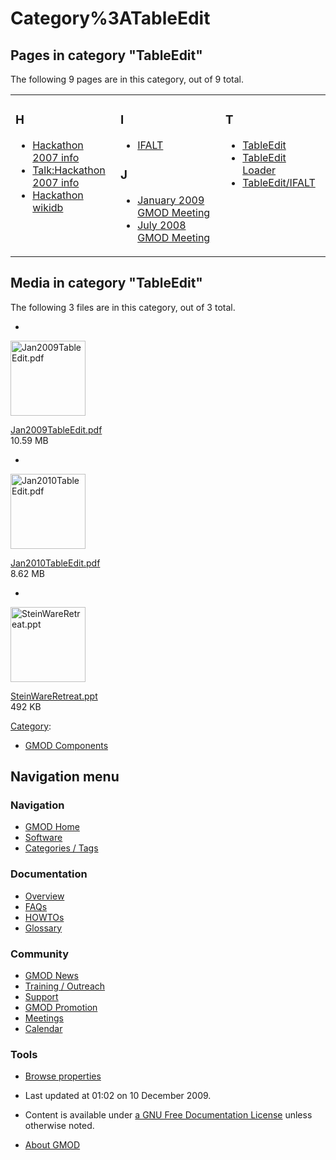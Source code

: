 



<span id="top"></span>




# <span dir="auto">Category%3ATableEdit</span>










## Pages in category "TableEdit"

The following 9 pages are in this category, out of 9 total.



<table style="width: 100%;">
<colgroup>
<col style="width: 33%" />
<col style="width: 33%" />
<col style="width: 33%" />
</colgroup>
<tbody>
<tr class="odd" style="vertical-align: top;">
<td style="width: 33.3%"><h3 id="h">H</h3>
<ul>
<li><a href="Hackathon_2007_info" title="Hackathon 2007 info">Hackathon
2007 info</a></li>
<li><a href="Talk%3AHackathon_2007_info"
title="Talk:Hackathon 2007 info">Talk:Hackathon 2007 info</a></li>
<li><a href="Hackathon_wikidb" title="Hackathon wikidb">Hackathon
wikidb</a></li>
</ul></td>
<td style="width: 33.3%"><h3 id="i">I</h3>
<ul>
<li><a href="IFALT" title="IFALT">IFALT</a></li>
</ul>
<h3 id="j">J</h3>
<ul>
<li><a href="January_2009_GMOD_Meeting"
title="January 2009 GMOD Meeting">January 2009 GMOD Meeting</a></li>
<li><a href="July_2008_GMOD_Meeting" title="July 2008 GMOD Meeting">July
2008 GMOD Meeting</a></li>
</ul></td>
<td style="width: 33.3%"><h3 id="t">T</h3>
<ul>
<li><a href="TableEdit.1" title="TableEdit">TableEdit</a></li>
<li><a href="TableEdit_Loader" title="TableEdit Loader">TableEdit
Loader</a></li>
<li><span class="redirect-in-category"><a href="TableEdit/IFALT"
class="mw-redirect"
title="TableEdit/IFALT">TableEdit/IFALT</a></span></li>
</ul></td>
</tr>
</tbody>
</table>




## Media in category "TableEdit"

The following 3 files are in this category, out of 3 total.

- 

  

  

  <img
  src="../mediawiki/skins/common/images/icons/fileicon-pdf.png"
  width="120" height="120" alt="Jan2009TableEdit.pdf" />

  

  

  

  [Jan2009TableEdit.pdf](File:Jan2009TableEdit.pdf "File:Jan2009TableEdit.pdf")  
  10.59 MB  

  

  

- 

  

  

  <img
  src="../mediawiki/skins/common/images/icons/fileicon-pdf.png"
  width="120" height="120" alt="Jan2010TableEdit.pdf" />

  

  

  

  [Jan2010TableEdit.pdf](File:Jan2010TableEdit.pdf "File:Jan2010TableEdit.pdf")  
  8.62 MB  

  

  

- 

  

  

  <img
  src="../mediawiki/skins/common/images/icons/fileicon.png" width="120"
  height="120" alt="SteinWareRetreat.ppt" />

  

  

  

  [SteinWareRetreat.ppt](File:SteinWareRetreat.ppt "File:SteinWareRetreat.ppt")  
  492 KB  

  

  





[Category](Special%3ACategories "Special%3ACategories"):

- [GMOD Components](Category%3AGMOD_Components "Category%3AGMOD Components")






## Navigation menu









### Navigation



- <span id="n-GMOD-Home">[GMOD Home](Main_Page)</span>
- <span id="n-Software">[Software](GMOD_Components)</span>
- <span id="n-Categories-.2F-Tags">[Categories /
  Tags](Categories)</span>




### Documentation



- <span id="n-Overview">[Overview](Overview)</span>
- <span id="n-FAQs">[FAQs](Category%3AFAQ)</span>
- <span id="n-HOWTOs">[HOWTOs](Category%3AHOWTO)</span>
- <span id="n-Glossary">[Glossary](Glossary)</span>




### Community



- <span id="n-GMOD-News">[GMOD News](GMOD_News)</span>
- <span id="n-Training-.2F-Outreach">[Training /
  Outreach](Training_and_Outreach)</span>
- <span id="n-Support">[Support](Support)</span>
- <span id="n-GMOD-Promotion">[GMOD Promotion](GMOD_Promotion)</span>
- <span id="n-Meetings">[Meetings](Meetings)</span>
- <span id="n-Calendar">[Calendar](Calendar)</span>




### Tools

- <span id="t-smwbrowselink"><a href="Special%3ABrowse/Category%3ATableEdit" rel="smw-browse">Browse
  properties</a></span>



- <span id="footer-info-lastmod">Last updated at 01:02 on 10 December
  2009.</span>
<!-- - <span id="footer-info-viewcount">11,185 page views.</span> -->
- <span id="footer-info-copyright">Content is available under
  <a href="http://www.gnu.org/licenses/fdl-1.3.html" class="external"
  rel="nofollow">a GNU Free Documentation License</a> unless otherwise
  noted.</span>

<!-- -->

- <span id="footer-places-about">[About
  GMOD](GMOD%3AAbout "GMOD%3AAbout")</span>

<!-- -->




